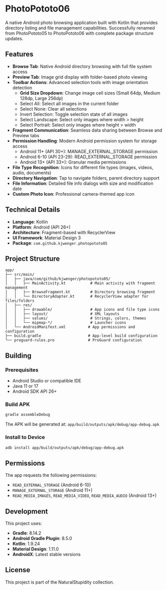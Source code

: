 # PhotoPototo06

A native Android photo browsing application built with Kotlin that provides directory listing and file management capabilities. Successfully renamed from PhotoPototo05 to PhotoPototo06 with complete package structure updates.

## Features

- **Browse Tab**: Native Android directory browsing with full file system access
- **Preview Tab**: Image grid display with folder-based photo viewing
- **Toolbar Actions**: Advanced selection tools with image orientation detection
  - **Grid Size Dropdown**: Change image cell sizes (Small 64dp, Medium 128dp, Large 256dp)
  - Select All: Select all images in the current folder
  - Select None: Clear all selections
  - Invert Selection: Toggle selection state of all images
  - Select Landscape: Select only images where width > height
  - Select Portrait: Select only images where height > width
- **Fragment Communication**: Seamless data sharing between Browse and Preview tabs
- **Permission Handling**: Modern Android permission system for storage access
  - Android 11+ (API 30+): MANAGE_EXTERNAL_STORAGE permission
  - Android 6-10 (API 23-29): READ_EXTERNAL_STORAGE permission
  - Android 13+ (API 33+): Granular media permissions
- **File Type Recognition**: Icons for different file types (images, videos, audio, documents)
- **Directory Navigation**: Tap to navigate folders, parent directory support
- **File Information**: Detailed file info dialogs with size and modification date
- **Custom Photo Icon**: Professional camera-themed app icon

## Technical Details

- **Language**: Kotlin
- **Platform**: Android (API 26+)
- **Architecture**: Fragment-based with RecyclerView
- **UI Framework**: Material Design 3
- **Package**: `com.github.kjwenger.photopototo05`

## Project Structure

```
app/
├── src/main/
│   ├── java/com/github/kjwenger/photopototo05/
│   │   ├── MainActivity.kt           # Main activity with fragment management
│   │   ├── BrowseFragment.kt         # Directory browsing fragment
│   │   └── DirectoryAdapter.kt       # RecyclerView adapter for files/folders
│   ├── res/
│   │   ├── drawable/                 # App icons and file type icons
│   │   ├── layout/                   # XML layouts
│   │   ├── values/                   # Strings, colors, themes
│   │   └── mipmap-*/                 # Launcher icons
│   └── AndroidManifest.xml          # App permissions and configuration
├── build.gradle                     # App-level build configuration
└── proguard-rules.pro               # ProGuard configuration
```

## Building

### Prerequisites
- Android Studio or compatible IDE
- Java 11 or 17
- Android SDK API 26+

### Build APK
```bash
gradle assembleDebug
```

The APK will be generated at: `app/build/outputs/apk/debug/app-debug.apk`

### Install to Device
```bash
adb install app/build/outputs/apk/debug/app-debug.apk
```

## Permissions

The app requests the following permissions:
- `READ_EXTERNAL_STORAGE` (Android 6-10)
- `MANAGE_EXTERNAL_STORAGE` (Android 11+)
- `READ_MEDIA_IMAGES`, `READ_MEDIA_VIDEO`, `READ_MEDIA_AUDIO` (Android 13+)

## Development

This project uses:
- **Gradle**: 8.14.2
- **Android Gradle Plugin**: 8.5.0
- **Kotlin**: 1.9.24
- **Material Design**: 1.11.0
- **AndroidX**: Latest stable versions

## License

This project is part of the NaturalStupidity collection.